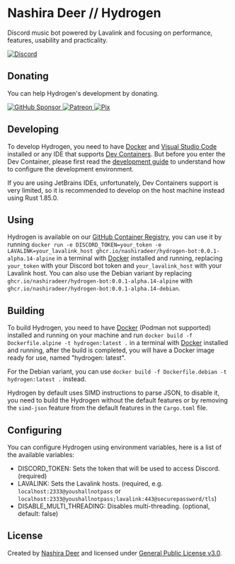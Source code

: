# Nashira Deer // Hydrogen

Discord music bot powered by Lavalink and focusing on performance, features, usability and practicality.

[![Discord](https://img.shields.io/badge/Discord%20Bot-5865F2?style=for-the-badge&logo=discord&logoColor=%23fff)](https://discord.com/api/oauth2/authorize?client_id=1128087591179268116&permissions=275417975808&scope=bot+applications.commands)

## Donating

You can help Hydrogen's development by donating.

[![GitHub Sponsor](https://img.shields.io/badge/GitHub%20Sponsor-181717?style=for-the-badge&logo=github&logoColor=%23fff)
](https://github.com/sponsors/nashiradeer)
[![Patreon](https://img.shields.io/badge/Patreon-%23000?style=for-the-badge&logo=patreon&logoColor=%23fff)
](https://www.patreon.com/nashiradeer)
[![Pix](https://img.shields.io/badge/Pix-%2377B6A8?style=for-the-badge&logo=pix&logoColor=%23fff)](https://pixie.gg/nashiradeer)

## Developing

To develop Hydrogen, you need to have [Docker](https://docker.com)
and [Visual Studio Code](https://code.visualstudio.com) installed or any IDE that
supports [Dev Containers](https://containers.dev). But before you enter the Dev Container, please first read
the [development guide](dev/README.md) to understand how to configure the development environment.

If you are using JetBrains IDEs, unfortunately, Dev Containers support is very limited, so it is recommended to develop
on the host machine instead using Rust 1.85.0.

## Using

Hydrogen is available on
our [GitHub Container Registry](https://github.com/nashiradeer/hydrogen-bot/pkgs/container/hydrogen-bot), you can use it
by running
`docker run -e DISCORD_TOKEN=your_token -e LAVALINK=your_lavalink_host ghcr.io/nashiradeer/hydrogen-bot:0.0.1-alpha.14-alpine`
in a terminal with [Docker](https://docker.com) installed and running, replacing `your_token` with your Discord bot
token and `your_lavalink_host` with your Lavalink host. You can also use the Debian variant by replacing
`ghcr.io/nashiradeer/hydrogen-bot:0.0.1-alpha.14-alpine` with `ghcr.io/nashiradeer/hydrogen-bot:0.0.1-alpha.14-debian`.

## Building

To build Hydrogen, you need to have [Docker](https://docker.com) (Podman not supported) installed and running on your
machine and run `docker build -f Dockerfile.alpine -t hydrogen:latest .` in a terminal with [Docker](https://docker.com)
installed and running, after the build is completed, you will have a Docker image ready for use, named "hydrogen:
latest".

For the Debian variant, you can use `docker build -f Dockerfile.debian -t hydrogen:latest .` instead.

Hydrogen by default uses SIMD instructions to parse JSON, to disable it, you need to build the Hydrogen without the
default features or by removing the `simd-json` feature from the default features in the `Cargo.toml` file.

## Configuring

You can configure Hydrogen using environment variables, here is a list of the available variables:

- DISCORD_TOKEN: Sets the token that will be used to access Discord. (required)
- LAVALINK: Sets the Lavalink hosts. (required, e.g. `localhost:2333@youshallnotpass` or
  `localhost:2333@youshallnotpass;lavalink:443@securepassword/tls`)
- DISABLE_MULTI_THREADING: Disables multi-threading. (optional, default: false)

## License

Created by [Nashira Deer](https://www.nashiradeer.com) and licensed under [General Public License v3.0](https://github.com/nashiradeer/hydrogen-bot/blob/main/LICENSE.txt).
